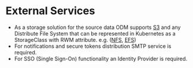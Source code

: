 # External Services

- As a storage solution for the source data ODM supports [S3](https://en.wikipedia.org/wiki/Amazon_S3) and any Distribute File System that can be represented in Kubernetes as a StorageClass with RWM attribute. e.g. ([NFS](https://en.wikipedia.org/wiki/Network_File_System), [EFS](https://en.wikipedia.org/wiki/Amazon_Elastic_File_System))
- For notifications and secure tokens distribution SMTP service is required.
- For SSO (Single Sign-On) functionality an Identity Provider is required.
